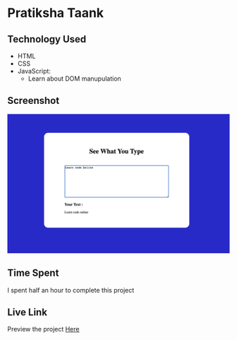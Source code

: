 # Pratiksha Taank
## Technology Used
- HTML
- CSS
- JavaScript:
  - Learn about DOM manupulation
## Screenshot
![See what you type](./Image/See_What_You_Type.png)

## Time Spent
I spent half an hour to complete this project
## Live Link
Preview the project [Here](seewhatyoutypejsproject.netlify.app)
